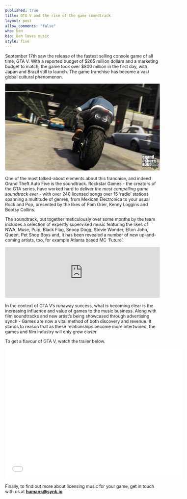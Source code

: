 ```yaml
---
published: true
title: GTA V and the rise of the game soundtrack
layout: post
allow_comments: "false"
who: ben
bio: Ben loves music
style: five
---
```


September 17th saw the release of the fastest selling console game of all time, GTA V<!--excerpt-->. With a reported budget of $265 million dollars and a marketing budget to match, the game took over $800 million in the first day, with Japan and Brazil still to launch. The game franchise has become a vast global cultural phenomenon.

![](/images/posts/2013-09-23-gta-v-and-the-rise-of-the-game-soundtrack.jpg)

One of the most talked-about elements about this franchise, and indeed Grand Theft Auto Five is the soundtrack. Rockstar Games -  the creators of the GTA series, have worked hard to deliver _the most compelling game soundtrack ever_ - with over 240 licensed songs over 15 ‘radio’ stations spanning a multitude of genres, from Mexican Electronica to your usual Rock and Pop, presented by the likes of Pam Grier, Kenny Loggins and Bootsy Collins.

The soundtrack, put together meticulously over some months by the team includes a selection of expertly supervised music featuring the likes of NWA, Muse, Pulp, Black Flag, Snoop Dogg, Stevie Wonder, Elton John, Queen, Pet Shop Boys and, it has been revealed a number of new up-and-coming artists, too, for example Atlanta based MC ‘Future’.

<iframe width="100%" height="166" scrolling="no" frameborder="no" src="https://w.soundcloud.com/player/?url=http%3A%2F%2Fapi.soundcloud.com%2Ftracks%2F111189275">
</iframe>

In the context of GTA V’s runaway success, what is becoming clear is the increasing influence and value of games to the music business. Along with film soundtracks and new artist’s being showcased through advertising synch - Games are now a vital method of both discovery and revenue. It stands to reason that as these relationships become more intertwined, the games and film industry will only grow closer.

To get a flavour of GTA V, watch the trailer below.

<iframe width="580" height="425" src="//www.youtube.com/embed/hvoD7ehZPcM" frameborder="0" allowfullscreen="1">
</iframe>

Finally, to find out more about licensing music for your game, get in touch with us at __[humans@synk.io](mailto:humans@synk.io)__

